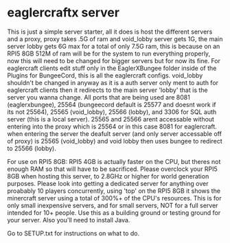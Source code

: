 # eaglercraftx server
This is just a simple server starter, all it does is host the different servers and a proxy, proxy takes .5G of ram and void_lobby server gets 1G, the main server lobby gets 6G max for a total of only 7.5G ram, this is because on an RPI5 8GB 512M of ram will be for the system to run everything properly, now this will need to be changed for bigger servers but for now its fine. For eaglercraft clients edit stuff only in the EaglerXBungee folder inside of the Plugins for BungeeCord, this is all the eaglercraft configs. void_lobby shouldn't be changed in anyway as it is a auth server only ment to auth for eaglercraft clients then it redirects to the main server 'lobby' that is the server you wanna change. All ports that are being used are 8081 (eaglerxbungee), 25564 (bungeecord default is 25577 and doesnt work if its not 25564), 25565 (void_lobby), 25566 (lobby), and 3306 for SQL auth server (this is a local server). 25565 and 25566 arent accessable without entering into the proxy which is 25564 or in this case 8081 for eaglercraft. when entering the server the deafult server (and only server accessable off of proxy) is 25565 (void_lobby) and void lobby then uses bungee to redirect to 25566 (lobby).

For use on RPI5 8GB: RPI5 4GB is actually faster on the CPU, but theres not enough RAM so that will have to be sacrificed. Please overclock your RPI5 8GB when hosting this server, to 2.8GHz or higher for world generation purposes. Please look into getting a dedicated server for anything over proabably 10 players concurrently, using 'top' on the RPI5 8GB it shows the minercraft server using a total of 300%+ of the CPU's resources. This is for only small inexpensive servers, and for small servers, NOT for a full server intended for 10+ people. Use this as a building ground or testing ground for your server. Also you'll need to install Java.

Go to SETUP.txt for instructions on what to do.
